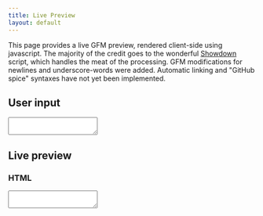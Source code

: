 ```yaml
---
title: Live Preview
layout: default
---
```


This page provides a live GFM preview, rendered client-side using javascript.
The majority of the credit goes to the wonderful [Showdown](http://attacklab.net/showdown/) script, which handles the meat of the processing.
GFM modifications for newlines and underscore-words were added.  Automatic linking and "GitHub spice" syntaxes have not yet been implemented.

User input
----------

<script type="text/javascript">
  var GitHub = {}
  GitHub.nameWithOwner = "mojombo/god";
</script>

<textarea id="user_input"></textarea>

Live preview
------------

<div id="result"></div>

### HTML

<textarea id="html_result"></textarea>
